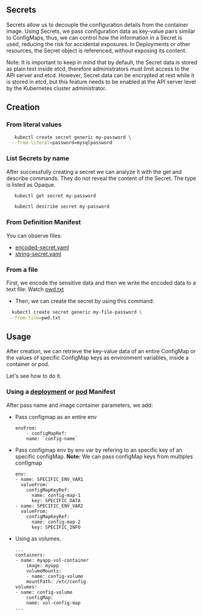 ## Secrets

Secrets allow us to decouple the configuration details from the container image. Using Secrets, we pass configuration data as key-value pairs similar to ConfigMaps, thus, we can control how the information in a Secret is used, reducing the risk for accidental exposures. In Deployments or other resources, the Secret object is referenced, without exposing its content.

Note: It is important to keep in mind that by default, the Secret data is stored as plain text inside etcd, therefore administrators must limit access to the API server and etcd. However, Secret data can be encrypted at rest while it is stored in etcd, but this feature needs to be enabled at the API server level by the Kubernetes cluster administrator.

## Creation

### From literal values

```bash
   kubectl create secret generic my-password \
  --from-literal=password=mysqlpassword
```

### List Secrets by name
After successfully creating a secret we can analyze it with the get and describe commands. They do not reveal the content of the Secret. The type is listed as Opaque.

```bash
   kubectl get secret my-password
```

```bash
   kubectl describe secret my-password
```

### From Definition Manifest

You can observe files:
 * [encoded-secret.yaml](./enconded-secret.yaml)
 * [string-secret.yaml](./string-secret.yaml)

### From a file

 First, we encode the sensitive data and then we write the encoded data to a text file: Watch [pwd.txt](./pwd.txt)

 * Then, we can create the secret by using this command:
 ```bash
   kubectl create secret generic my-file-password \
  --from-file=pwd.txt
 ```

## Usage

After creation, we can retrieve the key-value data of an entire ConfigMap or the values of specific ConfigMap keys as environment variables, inside a container or pod.

Let's see how to do it.

### Using a [deployment](../deployments/pbitty-deployment.yaml) or [pod](../pods/nginx-pod.yaml) Manifest 

After pass name and image container parameters, we add:

* Pass configmap as an entire env
    ```
    envFrom:
        - configMapRef:
        name: `config-name`
    ```
* Pass configmap env by env var by refering to an specific key of an specific configMap.
  <b>Note:</b> We can pass configMap keys from multiples configmap
    ```
    env:
    - name: SPECIFIC_ENV_VAR1
      valueFrom:
        configMapKeyRef:
          name: config-map-1
          key: SPECIFIC_DATA
    - name: SPECIFIC_ENV_VAR2
      valueFrom:
        configMapKeyRef:
          name: config-map-2
          key: SPECIFIC_INFO
    ```
* Using as volumes.
    ```
    ...
    containers:
    - name: myapp-vol-container
        image: myapp
        volumeMounts:
        - name: config-volume
        mountPath: /etc/config
    volumes:
    - name: config-volume
        configMap:
        name: vol-config-map
    ...
    ```